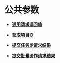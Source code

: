 # 公共参数<a name="ecs_07_0000"></a>

-   **[通用请求返回值](通用请求返回值.md)**  

-   **[获取项目ID](获取项目ID.md)**  

-   **[提交任务类请求结果](提交任务类请求结果.md)**  

-   **[提交批量操作请求结果](提交批量操作请求结果.md)**  


